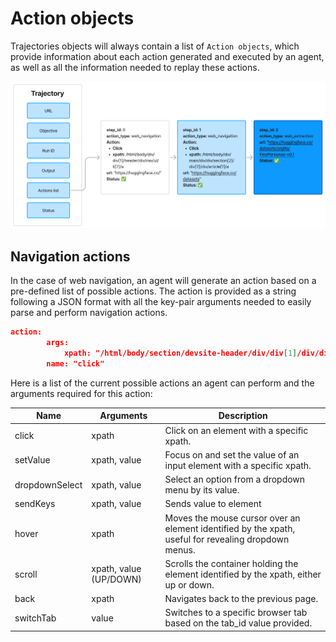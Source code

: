 # Action objects

Trajectories objects will always contain a list of `Action objects`, which provide information about each action generated and executed by an agent, as well as all the information needed to replay these actions.

![action chain](https://raw.githubusercontent.com/lavague-ai/LaVague/drafting-some-docs/docs/assets/actions.png)

## Navigation actions

In the case of web navigation, an agent will generate an action based on a pre-defined list of possible actions. The action is provided as a string following a JSON format with all the key-pair arguments needed to easily parse and perform navigation actions. 

```json
action:
        args:
            xpath: "/html/body/section/devsite-header/div/div[1]/div/div/div[2]/div[1]/devsite-tabs/nav/tab[2]/a"
        name: "click"
```

Here is a list of the current possible actions an agent can perform and the arguments required for this action:

| Name              | Arguments                                  | Description                                                                                                      | 
|-------------------|--------------------------------------------|------------------------------------------------------------------------------------------------------------------|
| click             | xpath                            | Click on an element with a specific xpath.                                                                       | 
| setValue          | xpath, value              | Focus on and set the value of an input element with a specific xpath.                                             | 
| dropdownSelect    | xpath, value               | Select an option from a dropdown menu by its value.                                                              | 
| sendKeys  | xpath, value               | Sends value to element                                   | 
| hover             | xpath                              | Moves the mouse cursor over an element identified by the xpath, useful for revealing dropdown menus.  | 
| scroll            | xpath, value (UP/DOWN)     | Scrolls the container holding the element identified by the xpath, either up or down.                            | 
| back              | xpath                                       | Navigates back to the previous page.                                                                             |
| switchTab        | value                           | Switches to a specific browser tab based on the tab_id value provided.                                                 |